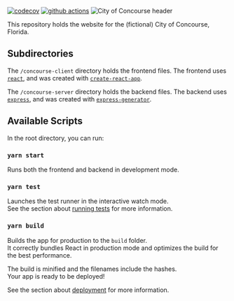 [![codecov](https://codecov.io/gh/ashuping/concourse-fl/branch/develop/graph/badge.svg)](https://codecov.io/gh/ashuping/concourse-fl) [![github actions](https://github.com/ashuping/concourse-fl/workflows/Backend%20tests/badge.svg)](https://github.com/ashuping/concourse-fl/actions)
![City of Concourse header](https://i.imgur.com/3yjrgNS.png)

This repository holds the website for the (fictional) City of Concourse, Florida.

## Subdirectories

The `/concourse-client` directory holds the frontend files. The frontend uses [`react`](https://github.com/facebook/react), and was created with [`create-react-app`](https://github.com/facebook/create-react-app).

The `/concourse-server` directory holds the backend files. The backend uses [`express`](https://github.com/expressjs/express), and was created with [`express-generator`](https://github.com/expressjs/generator).

## Available Scripts

In the root directory, you can run:

### `yarn start`

Runs both the frontend and backend in development mode.

### `yarn test`

Launches the test runner in the interactive watch mode.<br />
See the section about [running tests](https://facebook.github.io/create-react-app/docs/running-tests) for more information.

### `yarn build`

Builds the app for production to the `build` folder.<br />
It correctly bundles React in production mode and optimizes the build for the best performance.

The build is minified and the filenames include the hashes.<br />
Your app is ready to be deployed!

See the section about [deployment](https://facebook.github.io/create-react-app/docs/deployment) for more information.
